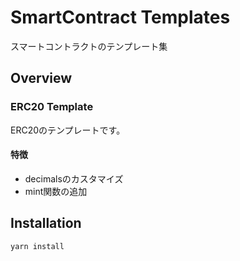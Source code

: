 # SmartContract Templates

スマートコントラクトのテンプレート集

## Overview

### ERC20 Template

ERC20のテンプレートです。

#### 特徴

- decimalsのカスタマイズ
- mint関数の追加

## Installation

```bash
yarn install
```
